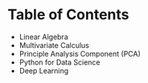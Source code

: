 # Table of Contents
- Linear Algebra
- Multivariate Calculus
- Principle Analysis Component (PCA)
- Python for Data Science
- Deep Learning

